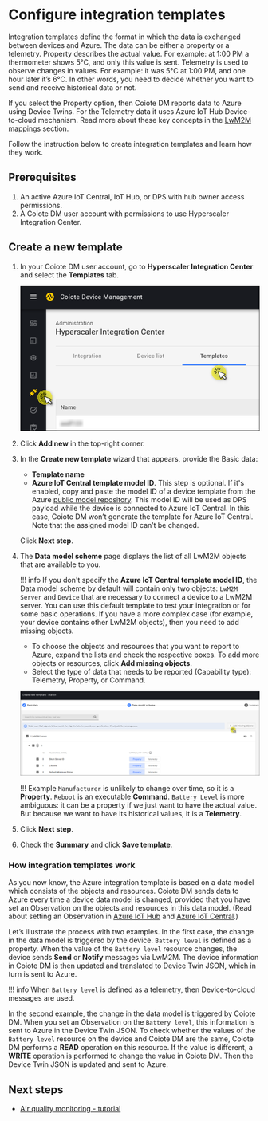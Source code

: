 # Configure integration templates

Integration templates define the format in which the data is exchanged between devices and Azure. The data can be either a property or a telemetry. Property describes the actual value. For example: at 1:00 PM a thermometer shows 5°C, and only this value is sent. Telemetry is used to observe changes in values. For example: it was 5°C at 1:00 PM, and one hour later it’s 6°C. In other words, you need to decide whether you want to send and receive historical data or not.

If you select the Property option, then Coiote DM reports data to Azure using Device Twins. For the Telemetry data it uses Azure IoT Hub Device-to-cloud mechanism. Read more about these key concepts in the [LwM2M mappings](/Azure_IoT_Integration_Guide/Concepts/LwM2M_mappings/) section.

Follow the instruction below to create integration templates and learn how they work.

## Prerequisites
1. An active Azure IoT Central, IoT Hub, or DPS with hub owner access permissions.
2. A Coiote DM user account with permissions to use Hyperscaler Integration Center.

## Create a new template

1. In your Coiote DM user account, go to **Hyperscaler Integration Center** and select the **Templates** tab.

    ![Go to Hyperscaler Integration Center and select Templates](images/hicTemplate1.png "Go to Hyperscaler Integration Center and select Templates")

2. Click **Add new** in the top-right corner.
3. In the **Create new template** wizard that appears, provide the Basic data:
    * **Template name**
    * **Azure IoT Central template model ID**. This step is optional. If it's enabled, copy and paste the model ID of a device template from the Azure [public model repository](https://github.com/Azure/iot-plugandplay-models). This model ID will be used as DPS payload while the device is connected to Azure IoT Central. In this case, Coiote DM won’t generate the template for Azure IoT Central. Note that the assigned model ID can’t be changed.

    Click **Next step**.

4. The **Data model scheme** page displays the list of all LwM2M objects that are available to you.

    !!! info
        If you don't specify the **Azure IoT Central template model ID**, the Data model scheme by default will contain only two objects: `LwM2M Server` and `Device` that are necessary to connect a device to a LwM2M server. You can use this default template to test your integration or for some basic operations. If you have a more complex case (for example, your device contains other LwM2M objects), then you need to add missing objects.

    * To choose the objects and resources that you want to report to Azure, expand the lists and check the respective boxes. To add more objects or resources, click **Add missing objects**.
    * Select the type of data that needs to be reported (Capability type): Telemetry, Property, or Command.

    ![Provide basic data](images/hicTemplate2.png "Provide basic data")

    !!! Example
        `Manufacturer` is unlikely to change over time, so it is a **Property**. `Reboot` is an executable **Command**. `Battery Level` is more ambiguous: it can be a property if we just want to have the actual value. But because we want to have its historical values, it is a **Telemetry**.

5. Click **Next step**.

6. Check the **Summary** and click **Save template**.

### How integration templates work

As you now know, the Azure integration template is based on a data model which consists of the objects and resources. Coiote DM sends data to Azure every time a device data model is changed, provided that you have set an Observation on the objects and resources in this data model. (Read about setting an Observation in [Azure IoT Hub](/Azure_IoT_Integration_Guide/Azure_IoT_Hub_integration/Set_an_Observation/) and [Azure IoT Central](/Azure_IoT_Integration_Guide/Azure_IoT_Central_integration/Set_an_Observation/).)

Let’s illustrate the process with two examples. In the first case, the change in the data model is triggered by the device. `Battery level` is defined as a property. When the value of the `Battery level` resource changes, the device sends **Send** or **Notify** messages via LwM2M. The device information in Coiote DM is then updated and translated to Device Twin JSON, which in turn is sent to Azure.

!!! info
    When `Battery level` is defined as a telemetry, then Device-to-cloud messages are used.

In the second example, the change in the data model is triggered by Coiote DM. When you set an Observation on the `Battery level`, this information is sent to Azure in the Device Twin JSON. To check whether the values of the `Battery level` resource on the device and Coiote DM are the same, Coiote DM performs a **READ** operation on this resource. If the value is different, a **WRITE** operation is performed to change the value in Coiote DM. Then the Device Twin JSON is updated and sent to Azure.

## Next steps
 - [Air quality monitoring - tutorial](https://iotdevzone.avsystem.com/docs/Azure_IoT_Integration_Guide/Tutorials/Air_quality_monitoring_tutorial/)
